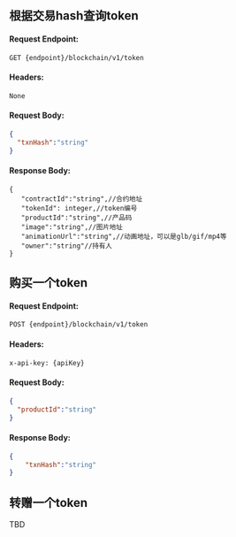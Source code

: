 ## 根据交易hash查询token

#### Request Endpoint:

```
GET {endpoint}/blockchain/v1/token
```

#### Headers:

```
None
```

#### Request Body:

```json
{
  "txnHash":"string"
}
```

#### Response Body:

```
{
   "contractId":"string",//合约地址
   "tokenId": integer,//token编号
   "productId":"string",//产品码
   "image":"string",//图片地址
   "animationUrl":"string",//动画地址，可以是glb/gif/mp4等
   "owner":"string"//持有人
}
```

## 购买一个token

#### Request Endpoint:

```
POST {endpoint}/blockchain/v1/token
```

#### Headers:

```
x-api-key: {apiKey}
```

#### Request Body:

```json
{
  "productId":"string"
}
```

#### Response Body:

```json
{
    "txnHash":"string"
}
```

## 转赠一个token

TBD
